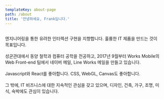```yaml
---
templateKey: about-page
path: /about
title: '안녕하세요, Frank입니다.'
---
```

<br />
<div>
<span>엔지니어링을 통한 유려한 인터렉션 구현을 지향합니다.</span>
<span>훌륭한 IT 제품을 만드는 것이 목표입니다.</span>
</div>
<br />
<div>
<span>성균관대에서 동양 철학과 컴퓨터 공학을 전공하고,</span>
<span>2017년 9월부터 Works Mobile의 Web Front-end 팀에서</span>
<span>네이버 메일, Line Works 메일을 만들고 있습니다.</span>
</div>
<br />
<div>
<span>Javascript와 React를 좋아합니다.</span>
<span>CSS, WebGL, Canvas도 좋아합니다.</span>
</div>
<br />
<div>
<span>그 밖에, IT 비즈니스에 대한 지속적인 관심을 갖고 있으며,</span>
<span>디자인, 건축, 가구, 조명, 미식, 숙박에도 관심이 있습니다.</span>
</div>